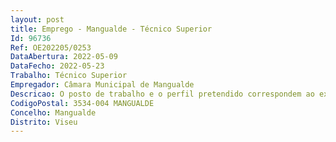 ```yaml
--- 
layout: post
title: Emprego - Mangualde - Técnico Superior
Id: 96736
Ref: OE202205/0253
DataAbertura: 2022-05-09
DataFecho: 2022-05-23
Trabalho: Técnico Superior
Empregador: Câmara Municipal de Mangualde
Descricao: O posto de trabalho e o perfil pretendido correspondem ao exercício de funções previstas na carreira de Técnico Superior, conforme descrição no Anexo mencionado no n.º 2 do art.º 88.º da LTFP e atividades funções descritas no posto de trabalho classificado como E4 no mapa de pessoal e mapa anual global consolidado de recrutamentos autorizados em vigor, publicitado no site oficial do município em www.cmmangualde.pt, nomeadamente a)	Realizar estudos e outros trabalhos de natureza jurídica para a área administrativa  apoio aos órgãos autárquicos e recursos humanos  elaborar pareceres e informações sobre a interpretação e aplicação da legislação, bem como normas e regulamentos internos na sua área de atuação  difundir legislação, jurisprudência, doutrina e outra informação necessária e efetuar acompanhamento de processos judiciais da área de atividade onde está inserido a, sem prejuízo  de atribuição ao à trabalhador a de funções que lhe sejam afins ou funcionalmente ligadas, bem como as previstas no Regulamento de Organização dos Serviços, para as quais o trabalhador detenha a qualificação profissional adequada e que não impliquem desvalorização profissional.
CodigoPostal: 3534-004 MANGUALDE
Concelho: Mangualde
Distrito: Viseu
--- 
```

